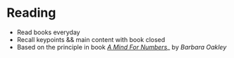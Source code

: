 # Reading
- Read books everyday
- Recall keypoints && main content with book closed
- Based on the principle in book [*A Mind For Numbers*](https://barbaraoakley.com/books/a-mind-for-numbers/)_ by _Barbara Oakley_
